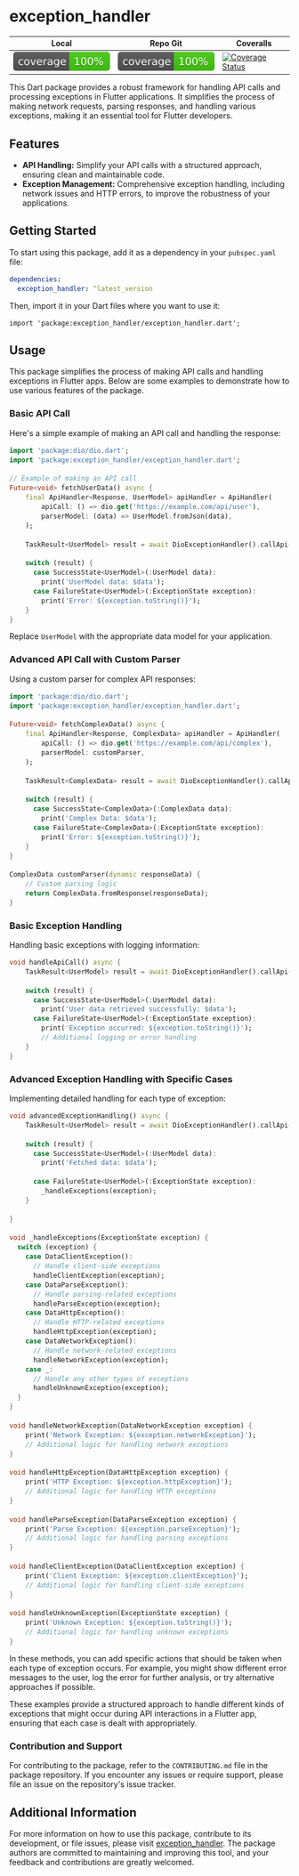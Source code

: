 # exception_handler

| Local                             | Repo Git                                                                                                            | Coveralls                                                                                                                                                                        |
| --------------------------------- | ------------------------------------------------------------------------------------------------------------------- | -------------------------------------------------------------------------------------------------------------------------------------------------------------------------------- |
| ![Coverage](./coverage_badge.svg) | ![Coverage](https://raw.githubusercontent.com/andgar2010/exception_handler/master/coverage_badge.svg?sanitize=true) | [![Coverage Status](https://coveralls.io/repos/github/andgar2010/exception_handler/badge.svg?branch=main)](https://coveralls.io/github/andgar2010/exception_handler?branch=main) |

This Dart package provides a robust framework for handling API calls and processing exceptions in Flutter applications.
It simplifies the process of making network requests, parsing responses, and handling various exceptions, making it an essential tool for Flutter developers.

## Features

- **API Handling:** Simplify your API calls with a structured approach, ensuring clean and maintainable code.
- **Exception Management:** Comprehensive exception handling, including network issues and HTTP errors, to improve the robustness of your applications.
<!-- - **Connectivity Plus Integration:** Utilize the Connectivity Plus package for reliable network status checking. -->
<!-- - **Custom Equatable Implementations:** Enhance the comparability of your objects with custom Equatable classes. -->

## Getting Started

To start using this package, add it as a dependency in your `pubspec.yaml` file:

```yaml
dependencies:
  exception_handler: ^latest_version
```

Then, import it in your Dart files where you want to use it:

```dartimport 'package:dio/dio.dart';
import 'package:exception_handler/exception_handler.dart';
```

## Usage

This package simplifies the process of making API calls and handling exceptions in Flutter apps.
Below are some examples to demonstrate how to use various features of the package.

### Basic API Call

Here's a simple example of making an API call and handling the response:

```dart
import 'package:dio/dio.dart';
import 'package:exception_handler/exception_handler.dart';

// Example of making an API call
Future<void> fetchUserData() async {
    final ApiHandler<Response, UserModel> apiHandler = ApiHandler(
        apiCall: () => dio.get('https://example.com/api/user'),
        parserModel: (data) => UserModel.fromJson(data),
    );

    TaskResult<UserModel> result = await DioExceptionHandler().callApi(apiHandler);

    switch (result) {
      case SuccessState<UserModel>(:UserModel data):
        print('UserModel data: $data');
      case FailureState<UserModel>(:ExceptionState exception):
        print('Error: ${exception.toString()}');
    }
}
```

Replace `UserModel` with the appropriate data model for your application.

### Advanced API Call with Custom Parser

Using a custom parser for complex API responses:

```dart
import 'package:dio/dio.dart';
import 'package:exception_handler/exception_handler.dart';

Future<void> fetchComplexData() async {
    final ApiHandler<Response, ComplexData> apiHandler = ApiHandler(
        apiCall: () => dio.get('https://example.com/api/complex'),
        parserModel: customParser,
    );

    TaskResult<ComplexData> result = await DioExceptionHandler().callApi(apiHandler);

    switch (result) {
      case SuccessState<ComplexData>(:ComplexData data):
        print('Complex Data: $data');
      case FailureState<ComplexData>(:ExceptionState exception):
        print('Error: ${exception.toString()}');
    }
}

ComplexData customParser(dynamic responseData) {
    // Custom parsing logic
    return ComplexData.fromResponse(responseData);
}
```

### Basic Exception Handling

Handling basic exceptions with logging information:

```dart
void handleApiCall() async {
    TaskResult<UserModel> result = await DioExceptionHandler().callApi(apiHandler);

    switch (result) {
      case SuccessState<UserModel>(:UserModel data):
        print('User data retrieved successfully: $data');
      case FailureState<UserModel>(:ExceptionState exception):
        print('Exception occurred: ${exception.toString()}');
        // Additional logging or error handling
    }
}
```

### Advanced Exception Handling with Specific Cases

Implementing detailed handling for each type of exception:

```dart
void advancedExceptionHandling() async {
    TaskResult<UserModel> result = await DioExceptionHandler().callApi(apiHandler);

    switch (result) {
      case SuccessState<UserModel>(:UserModel data):
        print('Fetched data: $data');

      case FailureState<UserModel>(:ExceptionState exception):
        _handleExceptions(exception);
    }

}

void _handleExceptions(ExceptionState exception) {
  switch (exception) {
    case DataClientException():
      // Handle client-side exceptions
      handleClientException(exception);
    case DataParseException():
      // Handle parsing-related exceptions
      handleParseException(exception);
    case DataHttpException():
      // Handle HTTP-related exceptions
      handleHttpException(exception);
    case DataNetworkException():
      // Handle network-related exceptions
      handleNetworkException(exception);
    case _:
      // Handle any other types of exceptions
      handleUnknownException(exception);
  }
}

void handleNetworkException(DataNetworkException exception) {
    print('Network Exception: ${exception.networkException}');
    // Additional logic for handling network exceptions
}

void handleHttpException(DataHttpException exception) {
    print('HTTP Exception: ${exception.httpException}');
    // Additional logic for handling HTTP exceptions
}

void handleParseException(DataParseException exception) {
    print('Parse Exception: ${exception.parseException}');
    // Additional logic for handling parsing exceptions
}

void handleClientException(DataClientException exception) {
    print('Client Exception: ${exception.clientException}');
    // Additional logic for handling client-side exceptions
}

void handleUnknownException(ExceptionState exception) {
    print('Unknown Exception: ${exception.toString()}');
    // Additional logic for handling unknown exceptions
}
```

In these methods, you can add specific actions that should be taken when each type of exception occurs.
For example, you might show different error messages to the user, log the error for further analysis, or try alternative approaches if possible.

These examples provide a structured approach to handle different kinds of exceptions that might occur during API interactions in a Flutter app, ensuring that each case is dealt with appropriately.

<!-- For more detailed and complex usage examples, please refer to the `/example` folder in this package. -->

### Contribution and Support

For contributing to the package, refer to the `CONTRIBUTING.md` file in the package repository. If you encounter any issues or require support, please file an issue on the repository's issue tracker.

## Additional Information

For more information on how to use this package, contribute to its development, or file issues, please visit [exception_handler](https://github.com/andgar2010/exception_handler). The package authors are committed to maintaining and improving this tool, and your feedback and contributions are greatly welcomed.
